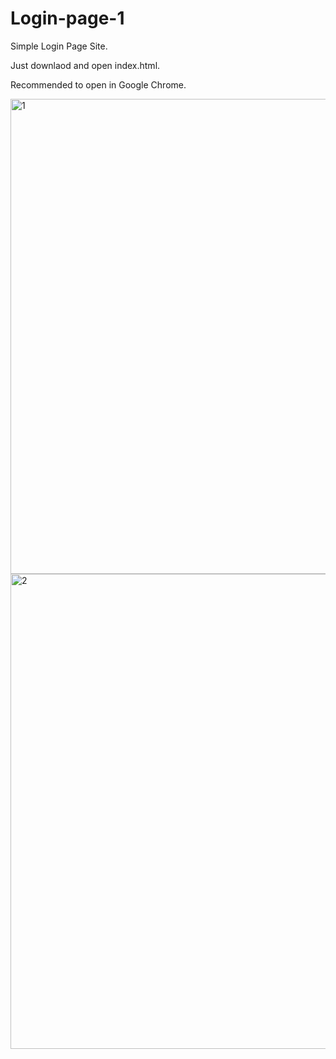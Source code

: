 # Login-page-1
Simple Login Page Site.

Just downlaod and open index.html.

Recommended to open in Google Chrome.

<img width="760" alt="1" src="https://user-images.githubusercontent.com/125531436/232268291-b075016a-3063-4c6b-ae24-836357f963fc.png">

<img width="760" alt="2" src="https://user-images.githubusercontent.com/125531436/232268308-d4934064-687e-4230-aaf4-1d14553047b6.png">
